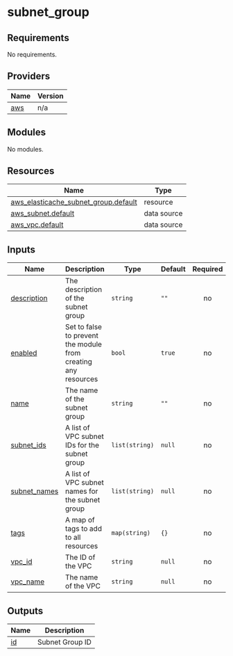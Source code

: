 # subnet_group

<!-- BEGINNING OF PRE-COMMIT-TERRAFORM DOCS HOOK -->
## Requirements

No requirements.

## Providers

| Name | Version |
|------|---------|
| <a name="provider_aws"></a> [aws](#provider\_aws) | n/a |

## Modules

No modules.

## Resources

| Name | Type |
|------|------|
| [aws_elasticache_subnet_group.default](https://registry.terraform.io/providers/hashicorp/aws/latest/docs/resources/elasticache_subnet_group) | resource |
| [aws_subnet.default](https://registry.terraform.io/providers/hashicorp/aws/latest/docs/data-sources/subnet) | data source |
| [aws_vpc.default](https://registry.terraform.io/providers/hashicorp/aws/latest/docs/data-sources/vpc) | data source |

## Inputs

| Name | Description | Type | Default | Required |
|------|-------------|------|---------|:--------:|
| <a name="input_description"></a> [description](#input\_description) | The description of the subnet group | `string` | `""` | no |
| <a name="input_enabled"></a> [enabled](#input\_enabled) | Set to false to prevent the module from creating any resources | `bool` | `true` | no |
| <a name="input_name"></a> [name](#input\_name) | The name of the subnet group | `string` | `""` | no |
| <a name="input_subnet_ids"></a> [subnet\_ids](#input\_subnet\_ids) | A list of VPC subnet IDs for the subnet group | `list(string)` | `null` | no |
| <a name="input_subnet_names"></a> [subnet\_names](#input\_subnet\_names) | A list of VPC subnet names for the subnet group | `list(string)` | `null` | no |
| <a name="input_tags"></a> [tags](#input\_tags) | A map of tags to add to all resources | `map(string)` | `{}` | no |
| <a name="input_vpc_id"></a> [vpc\_id](#input\_vpc\_id) | The ID of the VPC | `string` | `null` | no |
| <a name="input_vpc_name"></a> [vpc\_name](#input\_vpc\_name) | The name of the VPC | `string` | `null` | no |

## Outputs

| Name | Description |
|------|-------------|
| <a name="output_id"></a> [id](#output\_id) | Subnet Group ID |
<!-- END OF PRE-COMMIT-TERRAFORM DOCS HOOK -->
